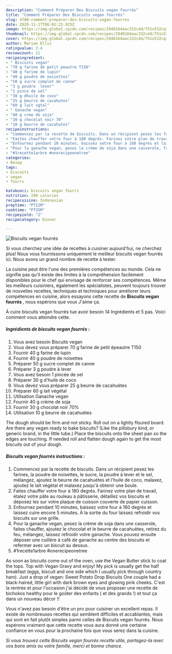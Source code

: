 ```yaml
---
description: "Comment Préparer Des Biscuits vegan fourrés"
title: "Comment Préparer Des Biscuits vegan fourrés"
slug: 4708-comment-preparer-des-biscuits-vegan-fourres
date: 2020-11-17T06:01:23.925Z
image: https://img-global.cpcdn.com/recipes/2948164aac332c4d/751x532cq70/biscuits-vegan-fourres-photo-principale-de-la-recette.jpg
thumbnail: https://img-global.cpcdn.com/recipes/2948164aac332c4d/751x532cq70/biscuits-vegan-fourres-photo-principale-de-la-recette.jpg
cover: https://img-global.cpcdn.com/recipes/2948164aac332c4d/751x532cq70/biscuits-vegan-fourres-photo-principale-de-la-recette.jpg
author: Marian Ellis
ratingvalue: 3.4
reviewcount: 11
recipeingredient:
- " Biscuits vegan"
- "70 g farine de petit peautre T150"
- "40 g farine de lupin"
- "40 g poudre de noisettes"
- "50 g sucre complet de canne"
- "3 g poudre  lever"
- "1 pince de sel"
- "30 g dhuile de coco"
- "25 g beurre de cacahutes"
- "60 g lait vgtal"
- " Ganache vegan"
- "40 g crme de soja"
- "30 g chocolat noir 70"
- "10 g beurre de cacahutes"
recipeinstructions:
- "Commencez par la recette de biscuits. Dans un récipient pesez les farines, la poudre de noisettes, le sucre, la poudre à lever et le sel, mélangez, ajoutez le beurre de cacahuètes et l&#39;huile de coco, malaxez, ajoutez le lait végétal et malaxez jusqu&#39;à obtenir une boule."
- "Faites chauffer votre four à 180 degrés. Farinez votre plan de travail, étalez votre pâte au rouleau à pâtisserie, détaillez vos biscuits et déposez les sur votre plaque de cuisson couverte de papier cuisson."
- "Enfournez pendant 10 minutes, baissez votre four à 160 degrés et laissez cuire encore 5 minutes. À la sortie du four laissez refroidir vos biscuits sur une grille."
- "Pour la ganache vegan, pesez la crème de soja dans une casserole, faites chauffer, ajoutez le chocolat et le beurre de cacahuètes, retirez du feu, mélangez, laissez refroidir votre ganache. Vous pouvez ensuite déposer une cuillère à café de ganache au centre des biscuits et refermer avec un biscuit au dessus."
- "#1recette1arbre #onerecipeonetree"
categories:
- Resep
tags:
- biscuits
- vegan
- fourrs

katakunci: biscuits vegan fourrs 
nutrition: 299 calories
recipecuisine: Indonesian
preptime: "PT22M"
cooktime: "PT35M"
recipeyield: "2"
recipecategory: Dinner

---
```



![Biscuits vegan fourrés](https://img-global.cpcdn.com/recipes/2948164aac332c4d/751x532cq70/biscuits-vegan-fourres-photo-principale-de-la-recette.jpg)

Si vous cherchez une idée de recettes à cuisiner aujourd'hui, ne cherchez plus! Nous vous fournissons uniquement le meilleur biscuits vegan fourrés ici. Nous avons un grand nombre de recette à tester.

La cuisine peut être l'une des premières compétences au monde. Cela ne signifie pas qu'il existe des limites à la compréhension facilement disponibles pour le chef qui envisage de renforcer ses compétences. Même les meilleurs cuisiniers, également les spécialistes, peuvent toujours trouver de nouvelles recettes, techniques et techniques pour améliorer leurs compétences en cuisine, alors essayons cette recette de <strong> Biscuits vegan fourrés </strong>, nous espérons que vous J'aime ça.

<!--inarticleads1-->

À cuire biscuits vegan fourrés tue avoir besoin 14 Ingrédients et 5 pas. Voici comment vous atteindre cette.

##### Ingrédients de biscuits vegan fourrés :

1. Vous avez besoin  Biscuits vegan
1. Vous devez vous préparer 70 g farine de petit épeautre T150
1. Fournir 40 g farine de lupin
1. Fournir 40 g poudre de noisettes
1. Préparer 50 g sucre complet de canne
1. Préparer 3 g poudre à lever
1. Vous avez besoin 1 pincée de sel
1. Préparer 30 g d&#39;huile de coco
1. Vous devez vous préparer 25 g beurre de cacahuètes
1. Préparer 60 g lait végétal
1. Utilisation  Ganache vegan
1. Fournir 40 g crème de soja
1. Fournir 30 g chocolat noir 70%
1. Utilisation 10 g beurre de cacahuètes


The dough should be firm and not sticky. Roll out on a lightly floured board. Are there any vegan ready to bake biscuits? (Like the pillsbury kind, or generic brand, in the little tube.) Place the biscuits onto the sheet pan so the edges are touching. If needed roll and flatten dough again to get the most biscuits out of your dough. 

<!--inarticleads2-->

##### Biscuits vegan fourrés instructions :

1. Commencez par la recette de biscuits. Dans un récipient pesez les farines, la poudre de noisettes, le sucre, la poudre à lever et le sel, mélangez, ajoutez le beurre de cacahuètes et l&#39;huile de coco, malaxez, ajoutez le lait végétal et malaxez jusqu&#39;à obtenir une boule.
1. Faites chauffer votre four à 180 degrés. Farinez votre plan de travail, étalez votre pâte au rouleau à pâtisserie, détaillez vos biscuits et déposez les sur votre plaque de cuisson couverte de papier cuisson.
1. Enfournez pendant 10 minutes, baissez votre four à 160 degrés et laissez cuire encore 5 minutes. À la sortie du four laissez refroidir vos biscuits sur une grille.
1. Pour la ganache vegan, pesez la crème de soja dans une casserole, faites chauffer, ajoutez le chocolat et le beurre de cacahuètes, retirez du feu, mélangez, laissez refroidir votre ganache. Vous pouvez ensuite déposer une cuillère à café de ganache au centre des biscuits et refermer avec un biscuit au dessus.
1. #1recette1arbre #onerecipeonetree


As soon as biscuits come out of the oven, use the Vegan Butter stick to coat the tops. Top with Vegan Gravy and enjoy! My pick is usually get the half breakfast (eggs, biscuit and one side which I usually pick through country ham). Just a drop of vegan: Sweet Potato Drop Biscuits One couple had a black-haired, little girl with dark brown eyes and glowing pink cheeks. C&#39;est la rentrée et pour l&#39;occasion j&#39;ai décidé de vous proposer une recette de bichokos healthy pour le goûter des enfants ( et des grands !) et tout ça dans un nouveau décor !! 

<!--inarticleads1-->

<p>
Vous n'avez pas besoin d'être un pro pour cuisiner un excellent repas. Il existe de nombreuses recettes qui semblent difficiles et accablantes, mais qui sont en fait plutôt simples parmi celles de Biscuits vegan fourrés. Nous espérons vraiment que cette recette vous aura donné une certaine confiance en vous pour la prochaine fois que vous serez dans la cuisine.
</p>

<p>
<i>Si vous trouvez cette Biscuits vegan fourrés recette utile, partagez-la avec vos bons amis ou votre famille, merci et bonne chance.</i>
</p>
